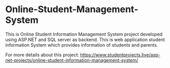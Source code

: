 # Online-Student-Management-System
This is Online Student Information Management System project developed using ASP.NET and SQL server as backend. This is web application  student information System which provides information of students and parents.

For more details about this project:
https://www.studentprojects.live/asp-net-projects/online-student-information-management-system/
